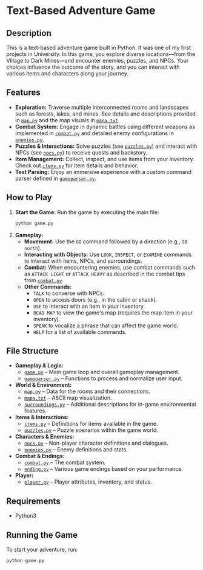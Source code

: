 # Text-Based Adventure Game

## Description
This is a text-based adventure game built in Python. It was one of my first projects in University. In this game, you explore diverse locations—from the Village to Dark Mines—and encounter enemies, puzzles, and NPCs. Your choices influence the outcome of the story, and you can interact with various items and characters along your journey.

## Features
- **Exploration:** Traverse multiple interconnected rooms and landscapes such as forests, lakes, and mines. See details and descriptions provided in [`map.py`](map.py) and the map visuals in [`mapa.txt`](mapa.txt).
- **Combat System:** Engage in dynamic battles using different weapons as implemented in [`combat.py`](combat.py) and detailed enemy configurations in [`enemies.py`](enemies.py).
- **Puzzles & Interactions:** Solve puzzles (see [`puzzles.py`](puzzles.py)) and interact with NPCs (see [`npcs.py`](npcs.py)) to receive quests and backstory.
- **Item Management:** Collect, inspect, and use items from your inventory. Check out [`items.py`](items.py) for item details and behavior.
- **Text Parsing:** Enjoy an immersive experience with a custom command parser defined in [`gameparser.py`](gameparser.py).

## How to Play
1. **Start the Game:** Run the game by executing the main file:
    ```sh
    python game.py
    ```
2. **Gameplay:**  
    - **Movement:** Use the `GO` command followed by a direction (e.g., `GO north`).
    - **Interacting with Objects:** Use `LOOK`, `INSPECT`, or `EXAMINE` commands to interact with items, NPCs, and surroundings.
    - **Combat:** When encountering enemies, use combat commands such as `ATTACK LIGHT` or `ATTACK HEAVY` as described in the combat tips from [`combat.py`](combat.py).
    - **Other Commands:**  
        - `TALK` to converse with NPCs.
        - `OPEN` to access doors (e.g., in the cabin or shack).
        - `USE` to interact with an item in your inventory.
        - `READ MAP` to view the game's map (requires the map item in your inventory).
        - `SPEAK` to vocalize a phrase that can affect the game world.
        - `HELP` for a list of available commands.

## File Structure
- **Gameplay & Logic:**  
  - [`game.py`](game.py) – Main game loop and overall gameplay management.
  - [`gameparser.py`](gameparser.py) – Functions to process and normalize user input.
- **World & Environment:**  
  - [`map.py`](map.py) – Data for the rooms and their connections.
  - [`mapa.txt`](mapa.txt) – ASCII map visualization.
  - [`surroundings.py`](surroundings.py) – Additional descriptions for in-game environmental features.
- **Items & Interactions:**  
  - [`items.py`](items.py) – Definitions for items available in the game.
  - [`puzzles.py`](puzzles.py) – Puzzle scenarios within the game world.
- **Characters & Enemies:**  
  - [`npcs.py`](npcs.py) – Non-player character definitions and dialogues.
  - [`enemies.py`](enemies.py) – Enemy definitions and stats.
- **Combat & Endings:**  
  - [`combat.py`](combat.py) – The combat system.
  - [`ending.py`](ending.py) – Various game endings based on your performance.
- **Player:**  
  - [`player.py`](player.py) – Player attributes, inventory, and status.

## Requirements
- Python3

## Running the Game
To start your adventure, run:
```sh
python game.py
```

